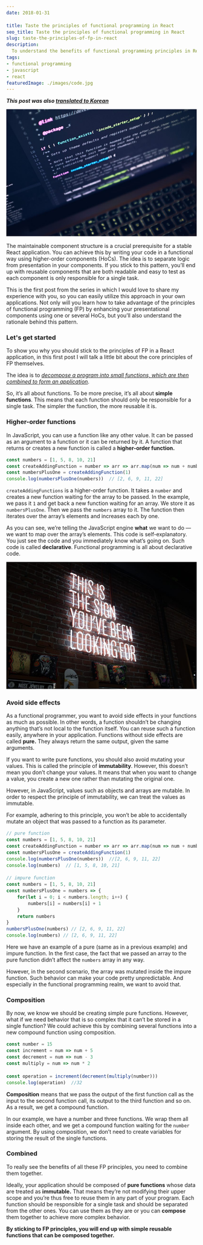 ```yaml
---
date: 2018-01-31

title: Taste the principles of functional programming in React
seo_title: Taste the principles of functional programming in React
slug: taste-the-principles-of-fp-in-react
description:
  To understand the benefits of functional programming principles in React, you need to first understand the core functional programming principles themselves.
tags:
- functional programming
- javascript
- react
featuredImage: ./images/code.jpg
---
```


***This post was also [translated to Korean](https://ideveloper2.tistory.com/162?fbclid=IwAR0vUSKvBvr8nFwp0Qg3KstcukPdQ2Dr-yV370zk1ef_tpauFpFWw5ihivA)***

![alt text](./images/code.jpg "Code on a computer screen")

The maintainable component structure is a crucial prerequisite for a stable React application. You can achieve this by writing your code in a functional way using higher-order components (HoCs). The idea is to separate logic from presentation in your components. If you stick to this pattern, you’ll end up with reusable components that are both readable and easy to test as each component is only responsible for a single task.

This is the first post from the series in which I would love to share my experience with you, so you can easily utilize this approach in your own applications. Not only will you learn how to take advantage of the principles of functional programming (FP) by enhancing your presentational components using one or several HoCs, but you’ll also understand the rationale behind this pattern.

### Let's get started

To show you why you should stick to the principles of FP in a React application, in this first post I will talk a little bit about the core principles of FP themselves.

The idea is to *[decompose a program into small functions, which are then combined to form an application](http://blog.scottlogic.com/2016/04/04/a-functional-front-end-with-react.html)*.

So, it’s all about functions. To be more precise, it’s all about **simple functions**. This means that each function should only be responsible for a single task. The simpler the function, the more reusable it is.

### Higher-order functions

In JavaScript, you can use a function like any other value. It can be passed as an argument to a function or it can be returned by it. A function that returns or creates a new function is called a **higher-order function.**

```js
const numbers = [1, 5, 8, 10, 21]
const createAddingFunction = number => arr => arr.map(num => num + number)
const numbersPlusOne = createAddingFunction(1)
console.log(numbersPlusOne(numbers))  // [2, 6, 9, 11, 22]
```

`createAddingFunctions` is a higher-order function. It takes a `number` and creates a new function waiting for the array to be passed. In the example, we pass it `1` and get back a new function waiting for an array. We store it as `numbersPlusOne`. Then we pass the `numbers` array to it. The function then iterates over the array’s elements and increases each by one.

As you can see, we’re telling the JavaScript engine **what** we want to do — we want to map over the array’s elements. This code is self-explanatory. You just see the code and you immediately know what’s going on. Such code is called **declarative**. Functional programming is all about declarative code.

![alt text](./images/sign.jpg "Neon sign")

### Avoid side effects

As a functional programmer, you want to avoid side effects in your functions as much as possible. In other words, a function shouldn’t be changing anything that’s not local to the function itself. You can reuse such a function easily, anywhere in your application. Functions without side effects are called **pure.** They always return the same output, given the same arguments.

If you want to write pure functions, you should also avoid mutating your values. This is called the principle of **immutability**. However, this doesn’t mean you don’t change your values. It means that when you want to change a value, you create a new one rather than mutating the original one.

However, in JavaScript, values such as objects and arrays are mutable. In order to respect the principle of immutability, we can treat the values as immutable.

For example, adhering to this principle, you won’t be able to accidentally mutate an object that was passed to a function as its parameter.

```js
// pure function
const numbers = [1, 5, 8, 10, 21]
const createAddingFunction = number => arr => arr.map(num => num + number)
const numbersPlusOne = createAddingFunction(1)
console.log(numbersPlusOne(numbers))  //[2, 6, 9, 11, 22]
console.log(numbers)  // [1, 5, 8, 10, 21]

// impure function
const numbers = [1, 5, 8, 10, 21]
const numbersPlusOne = numbers => {
    for(let i = 0; i < numbers.length; i++) {
        numbers[i] = numbers[i] + 1
    }
    return numbers
}
numbersPlusOne(numbers) // [2, 6, 9, 11, 22]
console.log(numbers) // [2, 6, 9, 11, 22]
```

Here we have an example of a pure (same as in a previous example) and impure function. In the first case, the fact that we passed an array to the pure function didn’t affect the `numbers` array in any way.

However, in the second scenario, the array was mutated inside the impure function. Such behavior can make your code pretty unpredictable. And especially in the functional programming realm, we want to avoid that.

### Composition

By now, we know we should be creating simple pure functions. However, what if we need behavior that is so complex that it can’t be stored in a single function? We could achieve this by combining several functions into a new compound function using composition.

```js
const number = 15
const increment = num => num + 5
const decrement = num => num - 3
const multiply = num => num * 2

const operation = increment(decrement(multiply(number)))
console.log(operation)  //32
```

**Composition** means that we pass the output of the first function call as the input to the second function call, its output to the third function and so on. As a result, we get a compound function.

In our example, we have a number and three functions. We wrap them all inside each other, and we get a compound function waiting for the `number` argument. By using composition, we don’t need to create variables for storing the result of the single functions.

### Combined

To really see the benefits of all these FP principles, you need to combine them together.

Ideally, your application should be composed of **pure functions** whose data are treated as **immutable.** That means they’re not modifying their upper scope and you’re thus free to reuse them in any part of your program. Each function should be responsible for a single task and should be separated from the other ones. You can use them as they are or you can **compose** them together to achieve more complex behavior.

**By sticking to FP principles, you will end up with simple reusable functions that can be composed together.**
